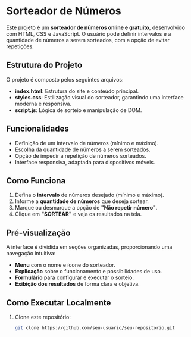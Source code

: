 # Sorteador de Números

Este projeto é um **sorteador de números online e gratuito**, desenvolvido com HTML, CSS e JavaScript. O usuário pode definir intervalos e a quantidade de números a serem sorteados, com a opção de evitar repetições. 

## Estrutura do Projeto

O projeto é composto pelos seguintes arquivos:

- **index.html**: Estrutura do site e conteúdo principal.
- **styles.css**: Estilização visual do sorteador, garantindo uma interface moderna e responsiva.
- **script.js**: Lógica de sorteio e manipulação de DOM.

## Funcionalidades

- Definição de um intervalo de números (mínimo e máximo).
- Escolha da quantidade de números a serem sorteados.
- Opção de impedir a repetição de números sorteados.
- Interface responsiva, adaptada para dispositivos móveis.

## Como Funciona

1. Defina o **intervalo** de números desejado (mínimo e máximo).
2. Informe a **quantidade de números** que deseja sortear.
3. Marque ou desmarque a opção de **"Não repetir número"**.
4. Clique em **"SORTEAR"** e veja os resultados na tela.

## Pré-visualização

A interface é dividida em seções organizadas, proporcionando uma navegação intuitiva:
- **Menu** com o nome e ícone do sorteador.
- **Explicação** sobre o funcionamento e possibilidades de uso.
- **Formulário** para configurar e executar o sorteio.
- **Exibição dos resultados** de forma clara e objetiva.

## Como Executar Localmente

1. Clone este repositório:
   ```bash
   git clone https://github.com/seu-usuario/seu-repositorio.git
